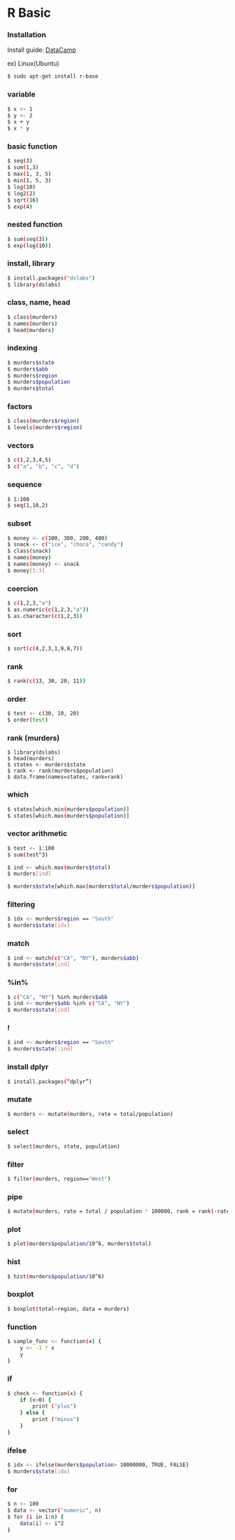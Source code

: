 # R Basic
[Lecture]: https://www.youtube.com/playlist?list=PLu1f0b2x0aaskPNUuoGBidnQ7eazA1GUw

### Installation
Install guide: [DataCamp](https://www.datacamp.com/community/tutorials/installing-R-windows-mac-ubuntu)

ex) Linux(Ubuntu)
```sh
$ sudo apt-get install r-base
```

### variable
```sh
$ x <- 1
$ y <- 2
$ x + y
$ x * y
```

### basic function
```sh
$ seq(3)
$ sum(1,3)
$ max(1, 3, 5)
$ min(1, 5, 3)
$ log(10)
$ log2(2)
$ sqrt(16)
$ exp(4)
```

### nested function
```sh
$ sum(seq(3))
$ exp(log(10))
```

### install, library
```sh
$ install.packages("dslabs")
$ library(dslabs)
```

### class, name, head
```sh
$ class(murders)
$ names(murders)
$ head(murders)
```

### indexing
```sh
$ murders$state
$ murders$abb
$ murders$region
$ murders$population
$ murders$total
```
### factors
```sh
$ class(murders$region)
$ levels(murders$region)
```
### vectors
```sh
$ c(1,2,3,4,5)
$ c("a", "b", "c", "d")
```

### sequence
```sh
$ 1:100
$ seq(1,10,2)
```

### subset
```sh
$ money <- c(100, 300, 200, 400)
$ snack <- c("ice", "choco", "candy")
$ class(snack)
$ names(money)
$ names(money) <- snack
$ money[1:3]
```

### coercion
```sh
$ c(1,2,3,"a")
$ as.numeric(c(1,2,3,"a"))
$ as.character(c(1,2,3))
```

### sort
```sh
$ sort(c(4,2,3,1,9,8,7))
```
### rank
```sh
$ rank(c(13, 30, 20, 11))
```

### order
```sh
$ test <- c(30, 10, 20)
$ order(test)
```

### rank (murders)
```
$ library(dslabs)
$ head(murders)
$ states <- murders$state
$ rank <- rank(murders$population)
$ data.frame(names=states, rank=rank)
```

### which
```sh
$ states[which.min(murders$population)]
$ states[which.max(murders$population)]
```

### vector arithmetic
```sh
$ test <- 1:100
$ sum(test^3)

$ ind <- which.max(murders$total)
$ murders[ind]

$ murders$state[which.max(murders$total/murders$population)]
```

### filtering
```sh
$ idx <- murders$region == "South"
$ murders$state[idx]
```

### match
```sh
$ ind <- match(c("CA", "NY"), murders$abb)
$ murders$state[ind]
```

### %in%
```sh
$ c("CA", "NY") %in% murders$abb
$ ind <- murders$abb %in% c("CA", "NY")
$ murders$state[ind]
```

### !
```sh
$ ind <- murders$region == "South"
$ murders$state[!ind]
```

### install dplyr
```sh
$ install.packages(“dplyr”)
```

### mutate
```sh
$ murders <- mutate(murders, rate = total/population)
```

### select
```sh
$ select(murders, state, population)
```

### filter
```sh
$ filter(murders, region=="West")
```

### pipe
```sh
$ mutate(murders, rate = total / population * 100000, rank = rank(-rate)) %>% select(state, rate, rank)
```

### plot
```sh
$ plot(murders$population/10^6, murders$total)
```

### hist
```sh
$ hist(murders$population/10^6)
```

### boxplot
```sh
$ boxplot(total~region, data = murders)
```

### function
```sh
$ sample_func <- function(x) {
    y <- -1 * x
    y
}
```

### if
```sh
$ check <- function(x) {
    if (x>0) {
        print ("plus")
    } else {
        print ("minus")
    }
}
```

### ifelse
```sh
$ idx <- ifelse(murders$population> 10000000, TRUE, FALSE)
$ murders$state[idx]
```

### for
```sh
$ n <- 100
$ data <- vector("numeric", n)
$ for (i in 1:n) {
    data[i] <- i^2
}
```
